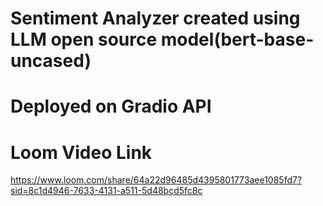 # **Sentiment Analyzer created using LLM open source model(bert-base-uncased)**

# **Deployed on Gradio API**

# **Loom Video Link**

https://www.loom.com/share/64a22d96485d4395801773aee1085fd7?sid=8c1d4946-7633-4131-a511-5d48bcd5fc8c
